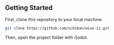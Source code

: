 ## Getting Started

First, clone this repository to your local machine:

   ```bash
   git clone https://github.com/schiban/wise-ii.git
   ```

Then, open the project folder with Godot.
